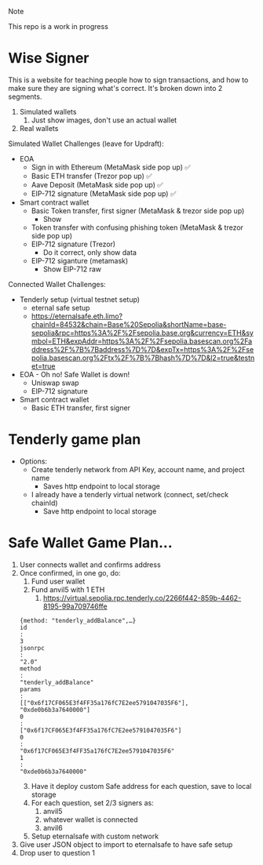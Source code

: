 > [!NOTE]
> This repo is a work in progress


# Wise Signer

This is a website for teaching people how to sign transactions, and how to make sure they are signing what's correct. It's broken down into 2 segments.

1. Simulated wallets
   1. Just show images, don't use an actual wallet
2. Real wallets

Simulated Wallet Challenges (leave for Updraft):
- EOA
  - Sign in with Ethereum (MetaMask side pop up) ✅ 
  - Basic ETH transfer (Trezor pop up) ✅ 
  - Aave Deposit (MetaMask side pop up) ✅ 
  - EIP-712 signature (MetaMask side pop up) ✅ 
- Smart contract wallet 
  - Basic Token transfer, first signer (MetaMask & trezor side pop up) 
    - Show
  - Token transfer with confusing phishing token (MetaMask & trezor side pop up) 
  - EIP-712 signature (Trezor) 
    - Do it correct, only show data 
  - EIP-712 siganture (metamask) 
    - Show EIP-712 raw 

Connected Wallet Challenges:
- Tenderly setup (virtual testnet setup)
  - eternal safe setup
  - https://eternalsafe.eth.limo?chainId=84532&chain=Base%20Sepolia&shortName=base-sepolia&rpc=https%3A%2F%2Fsepolia.base.org&currency=ETH&symbol=ETH&expAddr=https%3A%2F%2Fsepolia.basescan.org%2Faddress%2F%7B%7Baddress%7D%7D&expTx=https%3A%2F%2Fsepolia.basescan.org%2Ftx%2F%7B%7Bhash%7D%7D&l2=true&testnet=true
- EOA - Oh no! Safe Wallet is down! 
  - Uniswap swap
  - EIP-712 signature
- Smart contract wallet
  - Basic ETH transfer, first signer

# Tenderly game plan 
- Options:
  - Create tenderly network from API Key, account name, and project name
    - Saves http endpoint to local storage
  - I already have a tenderly virtual network (connect, set/check chainId)
    - Save http endpoint to local storage
  
# Safe Wallet Game Plan...
1. User connects wallet and confirms address
2. Once confirmed, in one go, do:
   1. Fund user wallet
   2. Fund anvil5 with 1 ETH 
      1. https://virtual.sepolia.rpc.tenderly.co/2266f442-859b-4462-8195-99a709746ffe 
   ```
   {method: "tenderly_addBalance",…}
   id
   : 
   3
   jsonrpc
   : 
   "2.0"
   method
   : 
   "tenderly_addBalance"
   params
   : 
   [["0x6f17CF065E3f4FF35a176fC7E2ee5791047035F6"], "0xde0b6b3a7640000"]
   0
   : 
   ["0x6f17CF065E3f4FF35a176fC7E2ee5791047035F6"]
   0
   : 
   "0x6f17CF065E3f4FF35a176fC7E2ee5791047035F6"
   1
   : 
   "0xde0b6b3a7640000"
   ```
   3. Have it deploy custom Safe address for each question, save to local storage
   4. For each question, set 2/3 signers as:
      1. anvil5
      2. whatever wallet is connected
      3. anvil6
   5. Setup eternalsafe with custom network 
3. Give user JSON object to import to eternalsafe to have safe setup
4. Drop user to question 1



